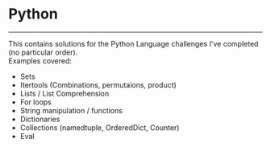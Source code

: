<h1>Python</h1>
<hr>
This contains solutions for the Python Language challenges I've completed (no particular order).
<br>
Examples covered:<br>
<ul>
  <li>Sets</li>
  <li>Itertools (Combinations, permutaions, product)</li>
  <li>Lists / List Comprehension</li>
  <li>For loops</li>
  <li>String manipulation / functions</li>
  <li>Dictionaries</li>
  <li>Collections (namedtuple, OrderedDict, Counter)</li>
  <li>Eval</li>
</ul>
